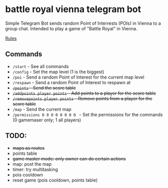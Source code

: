 # battle royal vienna telegram bot

Simple Telegram Bot sends random Point of Interrests (POIs) in Vienna to a group chat.
Intended to play a game of "Battle Royal" in Vienna.

[Rules](https://github.com/dominikhoebert/battle_royal_vienna_telegram_bot/blob/master/Battle%20Royal%20Vienna.md)

## Commands

- `/start` - See all commands
- `/config` - Set the map level (1 is the biggest)
- `/poi` - Send a random Point of Interest for the current map level
- `/respawn` - Send a random Point of Interest to respawn at
- ~~`/points` - Send the score table~~
- ~~`/addpoints player points` - Add points to a player for the score table~~
- ~~`/removepoints player points` - Remove points from a player for the score table~~
- `/map` - Send the current map
- `/permissions 0 0 0 0 0 0 0 0 ` - Set the permissions for the commands (0 gamemaser only; 1 all players)

## TODO:

- ~~maps as routes~~
- points table
- ~~game master mode: only owner can do certain actions~~
- map: post the map
- timer: try multitasking
- pois cooldown
- reset game (pois cooldown, points table)
